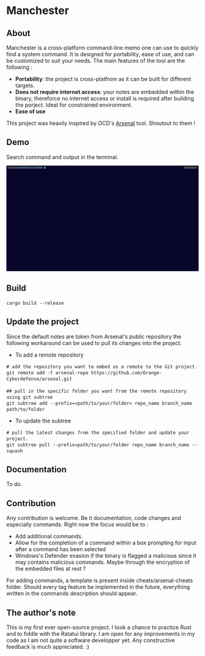 # Manchester

## About

Manchester is a cross-platform command-line memo one can use to quickly find a system command.
It is designed for portability, ease of use, and can be customized to suit your needs.
The main features of the tool are the following :
- **Portability**: the project is cross-platfrom as it can be built for different targets.
- **Does not require internet access**: your notes are embedded within the binary, thereforce no internet access or install is required after building the porject. Ideal for constrained environment.
- **Ease of use**

This project was heavily inspired by OCD's [Arsenal](https://github.com/Orange-Cyberdefense/arsenal) tool. Shoutout to them !

## Demo

Search command and output in the terminal.

![demo](demo/demo.gif)

## Build
```
cargo build --release
```

## Update the project

Since the default notes are token from Arsenal's public repository the following workaround can be used to pull its changes into the project.

- To add a remote repository
```
# add the repository you want to embed as a remote to the Git project.
git remote add -f arsenal-repo https://github.com/Orange-Cyberdefense/arsenal.git

## pull in the specific folder you want from the remote repository using git subtree
git subtree add --prefix=<path/to/your/folder> repo_name branch_name path/to/folder
```

- To update the subtree
```
# pull the latest changes from the specified folder and update your project.
git subtree pull --prefix=path/to/your/folder repo_name branch_name --squash
```

## Documentation

To do.

## Contribution

Any contribution is welcome. Be it documentation, code changes and especially commands.
Right now the focus would be to :
- Add additional commands.
- Allow for the completion of a command within a box prompting for input after a command has been selected
- Windows's Defender evasion if the binary is flagged a malicious since it may contains malicious commands. Maybe through the encryption of the embedded files at rest ?

For adding commands, a template is present inside cheats/arsenal-cheats folder. Should every tag feature be implemented in the future, everything written in the commands description should appear.

## The author's note

This is my first ever open-source project. I took a chance to practice Rust and to fiddle with the Ratatui library.
I am open for any improvements in my code as I am not quite a software developper yet. Any constructive feedback is much appreciated. :)
